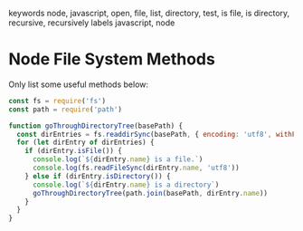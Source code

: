 keywords node, javascript, open, file, list, directory, test, is file, is directory, recursive, recursively
labels javascript, node

# Node File System Methods
Only list some useful methods below:

```javascript
const fs = require('fs')
const path = require('path')

function goThroughDirectoryTree(basePath) {
  const dirEntries = fs.readdirSync(basePath, { encoding: 'utf8', withFileTypes: true })
  for (let dirEntry of dirEntries) {
    if (dirEntry.isFile()) {
      console.log(`${dirEntry.name} is a file.`)
      console.log(fs.readFileSync(dirEntry.name, 'utf8'))
    } else if (dirEntry.isDirectory()) {
      console.log(`${dirEntry.name} is a directory`)
      goThroughDirectoryTree(path.join(basePath, dirEntry.name))
    }
  }
}
```